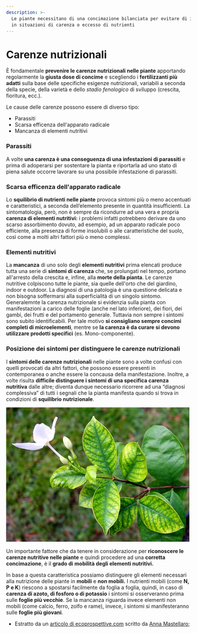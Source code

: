 ```yaml
---
description: >-
  Le piante necessitano di una concimazione bilanciata per evitare di incorrere
  in situazioni di carenza o eccesso di nutrienti
---
```


# Carenze nutrizionali

È fondamentale **prevenire le carenze nutrizionali nelle piante** apportando regolarmente la **giusta dose di concime** e scegliendo i **fertilizzanti più adatti** sulla base delle specifiche esigenze nutrizionali, variabili a seconda della specie, della varietà e dello _stadio fenologico_ di sviluppo \(crescita, fioritura, ecc.\).

Le cause delle carenze possono essere di diverso tipo:

* Parassiti
* Scarsa efficenza dell'apparato radicale
* Mancanza di elementi nutritivi

### Parassiti

A volte **una carenza è una conseguenza di una infestazioni di parassiti** e prima di adoperarsi per sostentare la pianta e riportarla ad uno stato di piena salute occorre lavorare su una possibile infestazione di parassiti.

### Scarsa efficenza dell'apparato radicale

Lo **squilibrio di nutrienti nelle piante** provoca sintomi più o meno accentuati e caratteristici, a seconda dell’elemento presente in quantità insufficienti. La sintomatologia, però, non è sempre da ricondurre ad una vera e propria **carenza di elementi nutritivi:** i problemi infatti potrebbero derivare da uno scarso assorbimento dovuto, ad esempio, ad un apparato radicale poco efficiente, alla presenza di forme insolubili o alle caratteristiche del suolo, così come a molti altri fattori più o meno complessi.

### Elementi nutritivi

La **mancanza** di uno solo degli **elementi nutritivi** prima elencati produce tutta una serie di **sintomi di carenza** che, se prolungati nel tempo, portano all'arresto della crescita e, infine, alla **morte della pianta**. Le carenze nutritive colpiscono tutte le piante, sia quelle dell'orto che del giardino, indoor e outdoor. La diagnosi di una patologia è una questione delicata e non bisogna soffermarsi alla superficialità di un singolo sintomo. Generalemnte la carenza nutrizionale si evidenzia sulla pianta con manifestazioni a carico delle foglie \(anche nel lato inferiore\), dei fiori, dei gambi, dei frutti e del portamento generale. Tuttavia non sempre i sintomi sono subito identificabili. Per tale motivo **si consigliano sempre concimi completi di microelementi**, mentre se **la carenza è da curare si devono utilizzare prodotti specifici** \(es. Mono-componente\).

### **P**osizione dei sintomi per distinguere le carenze nutrizionali

I **sintomi delle carenze nutrizionali** nelle piante sono a volte confusi con quelli provocati da altri fattori, che possono essere presenti in contemporanea o anche essere la concausa della manifestazione. Inoltre, a volte risulta **difficile distinguere i sintomi di una specifica carenza nutritiva** dalle altre; diventa dunque necessario ricorrere ad una “diagnosi complessiva” di tutti i segnali che la pianta manifesta quando si trova in condizioni di **squilibrio nutrizionale**.

![Chlorosis con mancanza di ferro, elemento poco mobile che se ne manifesta la carenza inizialmente sempre nelle foglie pi&#xF9; giovani](../.gitbook/assets/chlorosis-con-mancanza-di-ferro.jpg)

Un importante fattore che da tenere in considerazione per **riconoscere le carenze nutritive nelle piante** e quindi procedere ad una **corretta concimazione**, è il **grado di** **mobilità degli elementi nutritivi.**

In base a questa caratteristica possiamo distinguere gli elementi necessari alla nutrizione delle piante in **mobili** e **non mobili.**  I nutrienti mobili \(come **N, P e K**\) riescono a spostarsi facilmente da foglia a foglia, quindi, in caso di **carenza di azoto, di fosforo o di potassio** i sintomi si osserveranno prima sulle **foglie più vecchie**. Se la mancanza riguarda invece elementi non mobili \(come calcio, ferro, zolfo e rame\), invece, i sintomi si manifesteranno sulle **foglie più giovani**.

* Estratto da un [articolo di ecoprospettive.com](https://ecoprospettive.com/concimazione-come-riconoscere-le-carenze-nutrizionali-nelle-piante/) scritto da [Anna Mastellaro](https://ecoprospettive.com/author/anna-mastellaro/);

